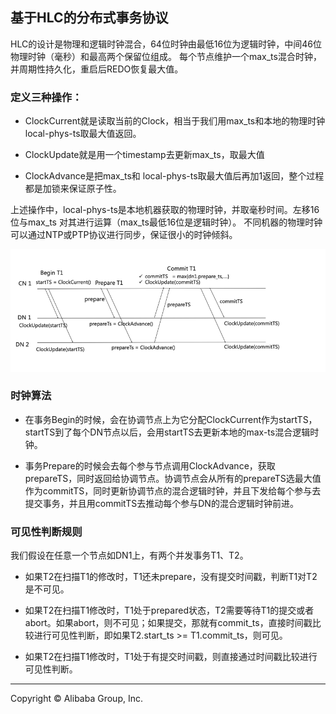 ## 基于HLC的分布式事务协议

HLC的设计是物理和逻辑时钟混合，64位时钟由最低16位为逻辑时钟，中间46位物理时钟（毫秒）和最高两个保留位组成。
每个节点维护一个max_ts混合时钟，并周期性持久化，重启后REDO恢复最大值。

### 定义三种操作：

* ClockCurrent就是读取当前的Clock，相当于我们用max_ts和本地的物理时钟local-phys-ts取最大值返回。

* ClockUpdate就是用一个timestamp去更新max_ts，取最大值

* ClockAdvance是把max_ts和 local-phys-ts取最大值后再加1返回，整个过程都是加锁来保证原子性。

上述操作中，local-phys-ts是本地机器获取的物理时钟，并取毫秒时间。左移16位与max_ts 对其进行运算（max_ts最低16位是逻辑时钟）。
不同机器的物理时钟可以通过NTP或PTP协议进行同步，保证很小的时钟倾斜。

<img src="hlc_2pc.png" alt="Two-phase commit based on HLC" width="600"/>

### 时钟算法

* 在事务Begin的时候，会在协调节点上为它分配ClockCurrent作为startTS，startTS到了每个DN节点以后，会用startTS去更新本地的max-ts混合逻辑时钟。

* 事务Prepare的时候会去每个参与节点调用ClockAdvance，获取prepareTS，同时返回给协调节点。协调节点会从所有的prepareTS选最大值作为commitTS，同时更新协调节点的混合逻辑时钟，并且下发给每个参与去提交事务，并且用commitTS去推动每个参与DN的混合逻辑时钟前进。

### 可见性判断规则

我们假设在任意一个节点如DN1上，有两个并发事务T1、T2。

* 如果T2在扫描T1的修改时，T1还未prepare，没有提交时间戳，判断T1对T2是不可见。

* 如果T2在扫描T1修改时，T1处于prepared状态，T2需要等待T1的提交或者abort。如果abort，则不可见；如果提交，那就有commit_ts，直接时间戳比较进行可见性判断，即如果T2.start_ts >= T1.commit_ts，则可见。

* 如果T2在扫描T1修改时，T1处于有提交时间戳，则直接通过时间戳比较进行可见性判断。


___

Copyright © Alibaba Group, Inc.